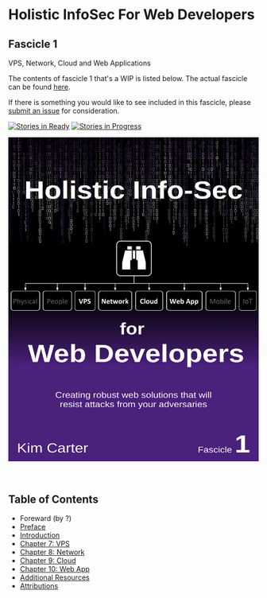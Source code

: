 # Holistic InfoSec For Web Developers
## Fascicle 1
VPS, Network, Cloud and Web Applications

The contents of fascicle 1 that's a WIP is listed below. The actual fascicle can be found [here](https://leanpub.com/holistic-infosec-for-web-developers-fascicle1-vps-network-cloud-webapplications).

If there is something you would like to see included in this fascicle, please [submit an issue](https://github.com/binarymist/HolisticInfoSec-For-WebDevelopers-Fascicle1/issues) for consideration.

[![Stories in Ready](https://badge.waffle.io/binarymist/HolisticInfoSec-For-WebDevelopers-Fascicle1.png?label=ready&title=Ready)](https://waffle.io/binarymist/HolisticInfoSec-For-WebDevelopers-Fascicle1)
[![Stories in Progress](https://badge.waffle.io/binarymist/HolisticInfoSec-For-WebDevelopers-Fascicle1.png?label=in%20progress&title=In%20Progress)](https://waffle.io/binarymist/HolisticInfoSec-For-WebDevelopers-Fascicle1)

[![](manuscript/images/title_page.png)](https://leanpub.com/holistic-infosec-for-web-developers-fascicle1-vps-network-cloud-webapplications)

<br>

## Table of Contents

* Foreward (by ?)
* [Preface](manuscript/markdown/front/preface.md)
* [Introduction](manuscript/markdown/front/introduction.md)
* [Chapter 7: VPS](manuscript/markdown/main/chapter7.md)
* [Chapter 8: Network](manuscript/markdown/main/chapter8.md)
* [Chapter 9: Cloud](manuscript/markdown/main/chapter9.md)
* [Chapter 10: Web App](manuscript/markdown/main/chapter10.md)
* [Additional Resources](manuscript/markdown/back/additional-resources.md)
* [Attributions](manuscript/markdown/back/attributions.md)


